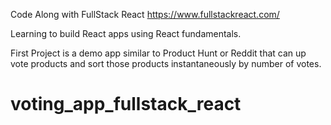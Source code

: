 Code Along with FullStack React
https://www.fullstackreact.com/

Learning to build React apps using React fundamentals.

First Project is a demo app similar to Product Hunt or Reddit that can up vote products and sort those products instantaneously by number of votes.
# voting_app_fullstack_react
